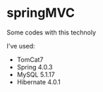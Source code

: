 # springMVC
Some codes with this technoly


I've used:
- TomCat7
- Spring 4.0.3
- MySQL 5.1.17
- Hibernate 4.0.1
